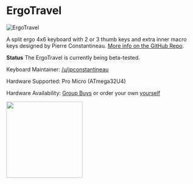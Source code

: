 ErgoTravel
====

![ErgoTravel](https://i.imgur.com/H9t6Q7b.png)


A split ergo 4x6 keyboard with 2 or 3 thumb keys and extra inner macro keys designed by Pierre Constantineau. [More info on the GitHub Repo](https://github.com/jpconstantineau/ErgoTravel).

**Status** The ErgoTravel is currently being beta-tested.  

Keyboard Maintainer: [/u/jpconstantineau](https://github.com/jpconstantineau)  

Hardware Supported: Pro Micro (ATmega32U4) 

Hardware Availability: [Group Buys](https://keyboards.jpconstantineau.com/) or order your own [yourself](OrderingInstructions.md)


<img src="http://qmk.fm/assets/images/badge-community-light.svg" width="200">
